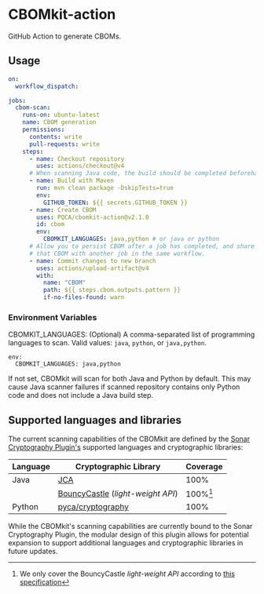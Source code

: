 # CBOMkit-action

GitHub Action to generate CBOMs.

## Usage

```yaml
on:
  workflow_dispatch:

jobs:
  cbom-scan:
    runs-on: ubuntu-latest
    name: CBOM generation
    permissions:
      contents: write
      pull-requests: write
    steps:
      - name: Checkout repository
        uses: actions/checkout@v4
      # When scanning Java code, the build should be completed beforehand
      - name: Build with Maven
        run: mvn clean package -DskipTests=true
        env:
          GITHUB_TOKEN: ${{ secrets.GITHUB_TOKEN }}
      - name: Create CBOM
        uses: PQCA/cbomkit-action@v2.1.0
        id: cbom
        env:
          CBOMKIT_LANGUAGES: java,python # or java or python
      # Allow you to persist CBOM after a job has completed, and share 
      # that CBOM with another job in the same workflow.
      - name: Commit changes to new branch
        uses: actions/upload-artifact@v4
        with: 
          name: "CBOM"
          path: ${{ steps.cbom.outputs.pattern }}
          if-no-files-found: warn 
```
### Environment Variables

CBOMKIT_LANGUAGES: (Optional)
A comma-separated list of programming languages to scan. Valid values: `java`, `python`, or `java,python`.
```
env:
  CBOMKIT_LANGUAGES: java,python
```
If not set, CBOMkit will scan for both Java and Python by default. This may cause Java scanner failures if scanned repository contains only Python code and does not include a Java build step.

## Supported languages and libraries

The current scanning capabilities of the CBOMkit are defined by the [Sonar Cryptography Plugin's](https://github.com/IBM/sonar-cryptography) supported languages 
and cryptographic libraries:

| Language | Cryptographic Library                                                                         | Coverage | 
|----------|-----------------------------------------------------------------------------------------------|----------|
| Java     | [JCA](https://docs.oracle.com/javase/8/docs/technotes/guides/security/crypto/CryptoSpec.html) | 100%     |
|          | [BouncyCastle](https://github.com/bcgit/bc-java) (*light-weight API*)                         | 100%[^1] |
| Python   | [pyca/cryptography](https://cryptography.io/en/latest/)                                       | 100%     |

[^1]: We only cover the BouncyCastle *light-weight API* according to [this specification](https://javadoc.io/static/org.bouncycastle/bctls-jdk14/1.80/specifications.html)


While the CBOMkit's scanning capabilities are currently bound to the Sonar Cryptography Plugin, the modular 
design of this plugin allows for potential expansion to support additional languages and cryptographic libraries in 
future updates.
